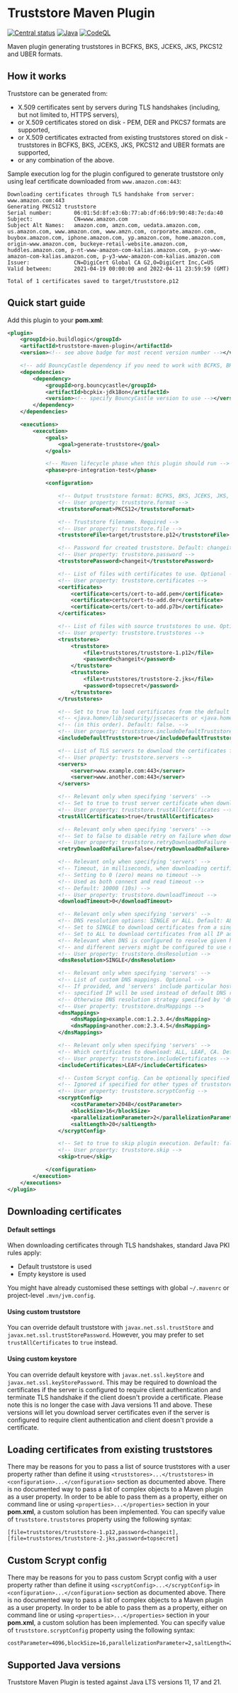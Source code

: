 # Truststore Maven Plugin

[![Central status](https://maven-badges.herokuapp.com/maven-central/io.buildlogic/truststore-maven-plugin/badge.svg)](https://maven-badges.herokuapp.com/maven-central/io.buildlogic/truststore-maven-plugin)
[![Java](https://github.com/ipastusi/truststore-maven-plugin/actions/workflows/ci.yml/badge.svg)](https://github.com/ipastusi/truststore-maven-plugin/actions/workflows/ci.yml)
[![CodeQL](https://github.com/ipastusi/truststore-maven-plugin/actions/workflows/codeql-analysis.yml/badge.svg)](https://github.com/ipastusi/truststore-maven-plugin/actions/workflows/codeql-analysis.yml)

Maven plugin generating truststores in BCFKS, BKS, JCEKS, JKS, PKCS12 and UBER formats.

## How it works

Truststore can be generated from:

- X.509 certificates sent by servers during TLS handshakes (including, but not limited to, HTTPS servers),
- or X.509 certificates stored on disk - PEM, DER and PKCS7 formats are supported,
- or X.509 certificates extracted from existing truststores stored on disk - truststores in BCFKS, BKS, JCEKS, JKS,
  PKCS12 and UBER formats are supported,
- or any combination of the above.

Sample execution log for the plugin configured to generate truststore only using leaf certificate downloaded from
`www.amazon.com:443`:

```
Downloading certificates through TLS handshake from server: www.amazon.com:443
Generating PKCS12 truststore
Serial number:       06:01:5d:8f:e3:6b:77:ab:df:66:b9:90:48:7e:da:40
Subject:             CN=www.amazon.com
Subject Alt Names:   amazon.com, amzn.com, uedata.amazon.com, us.amazon.com, www.amazon.com, www.amzn.com, corporate.amazon.com, buybox.amazon.com, iphone.amazon.com, yp.amazon.com, home.amazon.com, origin-www.amazon.com, buckeye-retail-website.amazon.com, huddles.amazon.com, p-nt-www-amazon-com-kalias.amazon.com, p-yo-www-amazon-com-kalias.amazon.com, p-y3-www-amazon-com-kalias.amazon.com
Issuer:              CN=DigiCert Global CA G2,O=DigiCert Inc,C=US
Valid between:       2021-04-19 00:00:00 and 2022-04-11 23:59:59 (GMT)

Total of 1 certificates saved to target/truststore.p12
```

## Quick start guide

Add this plugin to your **pom.xml**:

```xml
<plugin>
    <groupId>io.buildlogic</groupId>
    <artifactId>truststore-maven-plugin</artifactId>
    <version><!-- see above badge for most recent version number --></version>

    <!-- add BouncyCastle dependency if you need to work with BCFKS, BKS or UBER truststore formats -->
    <dependencies>
        <dependency>
            <groupId>org.bouncycastle</groupId>
            <artifactId>bcpkix-jdk18on</artifactId>
            <version><!-- specify BouncyCastle version to use --></version>
        </dependency>
    </dependencies>

    <executions>
        <execution>
            <goals>
                <goal>generate-truststore</goal>
            </goals>

            <!-- Maven lifecycle phase when this plugin should run -->
            <phase>pre-integration-test</phase>

            <configuration>

                <!-- Output truststore format: BCFKS, BKS, JCEKS, JKS, PKCS12 and UBER. Default: PKCS12 -->
                <!-- User property: truststore.format -->
                <truststoreFormat>PKCS12</truststoreFormat>

                <!-- Truststore filename. Required -->
                <!-- User property: truststore.file -->
                <truststoreFile>target/truststore.p12</truststoreFile>

                <!-- Password for created truststore. Default: changeit -->
                <!-- User property: truststore.password -->
                <truststorePassword>changeit</truststorePassword>

                <!-- List of files with certificates to use. Optional -->
                <!-- User property: truststore.certificates -->
                <certificates>
                    <certificate>certs/cert-to-add.pem</certificate>
                    <certificate>certs/cert-to-add.der</certificate>
                    <certificate>certs/cert-to-add.p7b</certificate>
                </certificates>

                <!-- List of files with source truststores to use. Optional -->
                <!-- User property: truststore.truststores -->
                <truststores>
                    <truststore>
                        <file>truststores/truststore-1.p12</file>
                        <password>changeit</password>
                    </truststore>
                    <truststore>
                        <file>truststores/truststore-2.jks</file>
                        <password>topsecret</password>
                    </truststore>
                </truststores>

                <!-- Set to true to load certificates from the default truststore in either -->
                <!-- <java.home>/lib/security/jssecacerts or <java.home>/lib/security/cacerts -->
                <!-- (in this order). Default: false. -->
                <!-- User property: truststore.includeDefaultTruststore -->
                <includeDefaultTruststore>true</includeDefaultTruststore>

                <!-- List of TLS servers to download the certificates from. Optional -->
                <!-- User property: truststore.servers -->
                <servers>
                    <server>www.example.com:443</server>
                    <server>www.another.com:443</server>
                </servers>

                <!-- Relevant only when specifying 'servers' -->
                <!-- Set to true to trust server certificate when downloading certificates. Default: false -->
                <!-- User property: truststore.trustAllCertificates -->
                <trustAllCertificates>true</trustAllCertificates>

                <!-- Relevant only when specifying 'servers' -->
                <!-- Set to false to disable retry on failure when downloading certificates. Default: true -->
                <!-- User property: truststore.retryDownloadOnFailure -->
                <retryDownloadOnFailure>false</retryDownloadOnFailure>

                <!-- Relevant only when specifying 'servers' -->
                <!-- Timeout, in milliseconds, when downloading certificates -->
                <!-- Setting to 0 (zero) means no timeout -->
                <!-- Used as both connect and read timeout -->
                <!-- Default: 10000 (10s) -->
                <!-- User property: truststore.downloadTimeout -->
                <downloadTimeout>0</downloadTimeout>

                <!-- Relevant only when specifying 'servers' -->
                <!-- DNS resolution options: SINGLE or ALL. Default: ALL -->
                <!-- Set to SINGLE to download certificates from a single IP address the hostname resolves to -->
                <!-- Set to ALL to download certificates from all IP addresses the hostname resolves to -->
                <!-- Relevant when DNS is configured to resolve given hostname to more than one IP address, -->
                <!-- and different servers might be configured to use different X.509 certificates -->
                <!-- User property: truststore.dnsResolution -->
                <dnsResolution>SINGLE</dnsResolution>

                <!-- Relevant only when specifying 'servers' -->
                <!-- List of custom DNS mappings. Optional -->
                <!-- If provided, and 'servers' include particular hostname, -->
                <!-- specified IP will be used instead of default DNS resolution -->
                <!-- Otherwise DNS resolution strategy specified by 'dnsResolution' will be used -->
                <!-- User property: truststore.dnsMappings -->
                <dnsMappings>
                    <dnsMapping>example.com:1.2.3.4</dnsMapping>
                    <dnsMapping>another.com:2.3.4.5</dnsMapping>
                </dnsMappings>

                <!-- Relevant only when specifying 'servers' -->
                <!-- Which certificates to download: ALL, LEAF, CA. Default: ALL. -->
                <!-- User property: truststore.includeCertificates -->
                <includeCertificates>LEAF</includeCertificates>

                <!-- Custom Scrypt config. Can be optionally specified when 'truststoreFormat' is set to BCFKS -->
                <!-- Ignored if specified for other types of truststores -->
                <!-- User property: truststore.scryptConfig -->
                <scryptConfig>
                    <costParameter>2048</costParameter>
                    <blockSize>16</blockSize>
                    <parallelizationParameter>2</parallelizationParameter>
                    <saltLength>20</saltLength>
                </scryptConfig>

                <!-- Set to true to skip plugin execution. Default: false -->
                <!-- User property: truststore.skip -->
                <skip>true</skip>

            </configuration>
        </execution>
    </executions>
</plugin>
```

## Downloading certificates

#### Default settings

When downloading certificates through TLS handshakes, standard Java PKI rules apply:

- Default truststore is used
- Empty keystore is used

You might have already customised these settings with global `~/.mavenrc` or project-level `.mvn/jvm.config`.

#### Using custom truststore

You can override default truststore with `javax.net.ssl.trustStore` and `javax.net.ssl.trustStorePassword`. However, you
may prefer to set `trustAllCertificates` to `true` instead.

#### Using custom keystore

You can override default keystore with `javax.net.ssl.keyStore` and `javax.net.ssl.keyStorePassword`. This may be
required to download the certificates if the server is configured to require client authentication and terminate TLS
handshake if the client doesn't provide a certificate. Please note this is no longer the case with Java versions 11 and
above. These versions will let you download server certificates even if the server is configured to require client
authentication and client doesn't provide a certificate.

## Loading certificates from existing truststores

There may be reasons for you to pass a list of source truststores with a user property rather than define it
using `<truststores>...</truststores>` in `<configuration>...</configuration>` section as documented above. There is no
documented way to pass a list of complex objects to a Maven plugin as a user property. In order to be able to pass them
as a property, either on command line or using `<properties>...</properties>` section in your **pom.xml**, a custom
solution has been implemented. You can specify value of `truststore.truststores` property using the following syntax:

```
[file=truststores/truststore-1.p12,password=changeit],[file=truststores/truststore-2.jks,password=topsecret]
```

## Custom Scrypt config

There may be reasons for you to pass custom Scrypt config with a user property rather than define it
using `<scryptConfig>...</scryptConfig>` in `<configuration>...</configuration>` section as documented above. There is
no documented way to pass a list of complex objects to a Maven plugin as a user property. In order to be able to pass
them as a property, either on command line or using `<properties>...</properties>` section in your **pom.xml**, a custom
solution has been implemented. You can specify value of `truststore.scryptConfig` property using the following syntax:

```
costParameter=4096,blockSize=16,parallelizationParameter=2,saltLength=20
```

## Supported Java versions

Truststore Maven Plugin is tested against Java LTS versions 11, 17 and 21.
